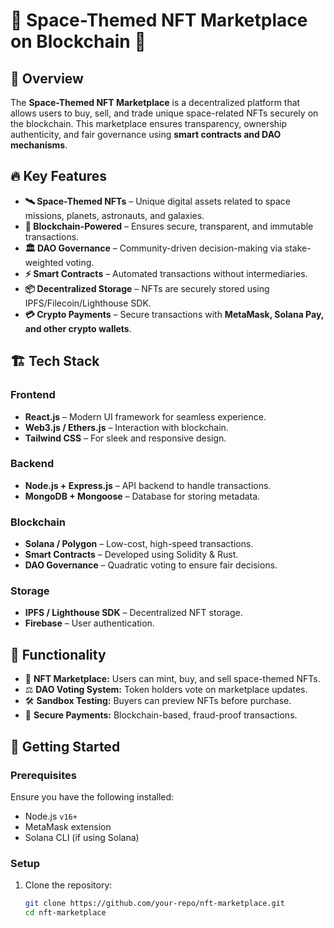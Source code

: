 # 🚀 Space-Themed NFT Marketplace on Blockchain 🌌

## 🌟 Overview
The **Space-Themed NFT Marketplace** is a decentralized platform that allows users to buy, sell, and trade unique space-related NFTs securely on the blockchain. This marketplace ensures transparency, ownership authenticity, and fair governance using **smart contracts and DAO mechanisms**.

## 🔥 Key Features
- **🛰️ Space-Themed NFTs** – Unique digital assets related to space missions, planets, astronauts, and galaxies.
- **🔗 Blockchain-Powered** – Ensures secure, transparent, and immutable transactions.
- **🏛️ DAO Governance** – Community-driven decision-making via stake-weighted voting.
- **⚡ Smart Contracts** – Automated transactions without intermediaries.
- **📦 Decentralized Storage** – NFTs are securely stored using IPFS/Filecoin/Lighthouse SDK.
- **💳 Crypto Payments** – Secure transactions with **MetaMask, Solana Pay, and other crypto wallets**.

## 🏗️ Tech Stack
### **Frontend**
- **React.js** – Modern UI framework for seamless experience.
- **Web3.js / Ethers.js** – Interaction with blockchain.
- **Tailwind CSS** – For sleek and responsive design.

### **Backend**
- **Node.js + Express.js** – API backend to handle transactions.
- **MongoDB + Mongoose** – Database for storing metadata.

### **Blockchain**
- **Solana / Polygon** – Low-cost, high-speed transactions.
- **Smart Contracts** – Developed using Solidity & Rust.
- **DAO Governance** – Quadratic voting to ensure fair decisions.

### **Storage**
- **IPFS / Lighthouse SDK** – Decentralized NFT storage.
- **Firebase** – User authentication.

## 🎯 Functionality
- 🏪 **NFT Marketplace:** Users can mint, buy, and sell space-themed NFTs.
- ⚖️ **DAO Voting System:** Token holders vote on marketplace updates.
- 🛠 **Sandbox Testing:** Buyers can preview NFTs before purchase.
- 🔐 **Secure Payments:** Blockchain-based, fraud-proof transactions.

## 🚀 Getting Started
### Prerequisites
Ensure you have the following installed:
- Node.js `v16+`
- MetaMask extension
- Solana CLI (if using Solana)

### Setup
1. Clone the repository:
   ```sh
   git clone https://github.com/your-repo/nft-marketplace.git
   cd nft-marketplace
